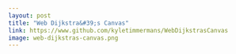 ```yaml
---
layout: post
title: "Web Dijkstra&#39;s Canvas"
link: https://www.github.com/kyletimmermans/WebDijkstrasCanvas
image: web-dijkstras-canvas.png
---
```

